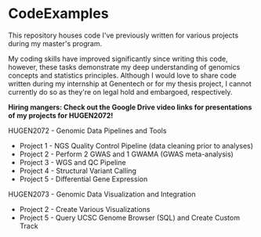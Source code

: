 # CodeExamples

This repository houses code I've previously written for various projects during my master's program. 

My coding skills have improved significantly since writing this code, however, these tasks demonstrate my deep understanding of genomics concepts and statistics principles. Although I would love to share code written during my internship at Genentech or for my thesis project, I cannot currently do so as they're on legal hold and embargoed, respectively.

**Hiring mangers: Check out the Google Drive video links for presentations of my projects for HUGEN2072!**

HUGEN2072 - Genomic Data Pipelines and Tools
* Project 1 - NGS Quality Control Pipeline (data cleaning prior to analyses)
* Project 2 - Perform 2 GWAS and 1 GWAMA (GWAS meta-analysis)
* Project 3 - WGS and QC Pipeline
* Project 4 - Structural Variant Calling
* Project 5 - Differential Gene Expression

HUGEN2073 - Genomic Data Visualization and Integration
* Project 2 - Create Various Visualizations
* Project 5 - Query UCSC Genome Browser (SQL) and Create Custom Track
